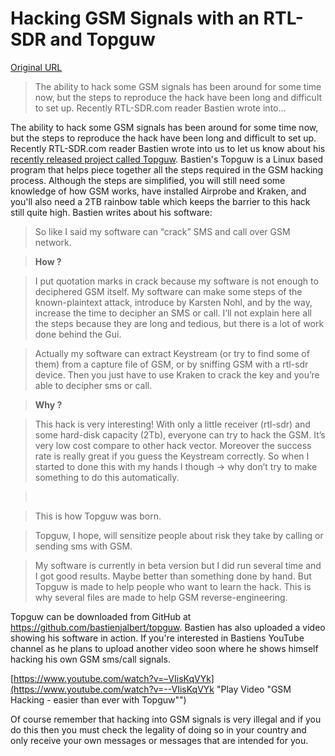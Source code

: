 # Hacking GSM Signals with an RTL-SDR and Topguw

[Original URL](http://www.rtl-sdr.com/hacking-gsm-signals-with-an-rtl-sdr-and-topguw/)

> The ability to hack some GSM signals has been around for some time now, but the steps to reproduce the hack have been long and difficult to set up. Recently RTL-SDR.com reader Bastien wrote into...

The ability to hack some GSM signals has been around for some time now, but the steps to reproduce the hack have been long and difficult to set up. Recently RTL-SDR.com reader Bastien wrote into us to let us know about his [recently released project called Topguw](https://github.com/bastienjalbert/topguw). Bastien's Topguw is a Linux based program that helps piece together all the steps required in the GSM hacking process. Although the steps are simplified, you will still need some knowledge of how GSM works, have installed Airprobe and Kraken, and you'll also need a 2TB rainbow table which keeps the barrier to this hack still quite high. Bastien writes about his software:

> <span>So like I said my software can “crack” SMS and call over GSM network. </span>

> <span>
>   <strong>How ?</strong>
> </span>

> <span>I put <span lang="en">quotation marks in crack because my software is not enough to deciphered GSM itself.</span> My software can make some steps of the known-plaintext attack, introduce by Karsten Nohl, and by the way, increase the time to decipher an SMS or call. I’ll not explain here all the steps because they are long and tedious, but there is a lot of work done behind the Gui.</span>

> <span>Actually my software can extract Keystream (or try to find some of them) from a capture file of GSM, or by sniffing GSM with a rtl-sdr device. Then you just have to use Kraken to crack the key and you’re able to decipher sms or call.</span>

> <span>
>   <strong>Why ?</strong>
> </span>

> <span>This hack is very interesting! With only a little receiver (rtl-sdr) and some hard-disk capacity (2Tb), everyone can try to hack the GSM. It’s very low cost compare to other hack vector. Moreover the success rate is really great if you guess the Keystream correctly. So when I started to done this with my hands I though -&gt; why don’t try to make something to do this automatically. </span>

> <br>

> <span>This is how Topguw was born.</span>

> <span>Topguw, I hope, will sensitize people about risk they take by calling or sending sms with GSM.</span>

> <span>My software is currently in beta version but I did run several time and I got good results. Maybe better than something done by hand. But Topguw is made to help people who want to learn the hack. This is why several files are made to help GSM reverse-engineering.</span>

Topguw can be downloaded from GitHub at <https://github.com/bastienjalbert/topguw>. Bastien has also uploaded a video showing his software in action. If you're interested in Bastiens YouTube channel as he plans to upload another video soon where he shows himself hacking his own GSM sms/call signals.

[https://www.youtube.com/watch?v=–VIisKqVYk](https://www.youtube.com/watch?v=--VIisKqVYk "Play Video "GSM Hacking - easier than ever with Topguw"")

Of course remember that hacking into GSM signals is very illegal and if you do this then you must check the legality of doing so in your country and only receive your own messages or messages that are intended for you.
